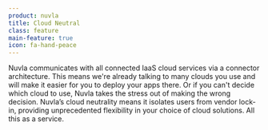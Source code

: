 ```yaml
---
product: nuvla
title: Cloud Neutral
class: feature
main-feature: true
icon: fa-hand-peace
---
```


Nuvla communicates with all connected IaaS cloud services via a connector architecture. This means we're already talking to many clouds you use and will make it easier for you to deploy your apps there. Or if you can't decide which cloud to use, Nuvla takes the stress out of making the wrong decision. Nuvla’s cloud neutrality means it isolates users from vendor lock-in, providing unprecedented flexibility in your choice of cloud solutions. All this as a service.
